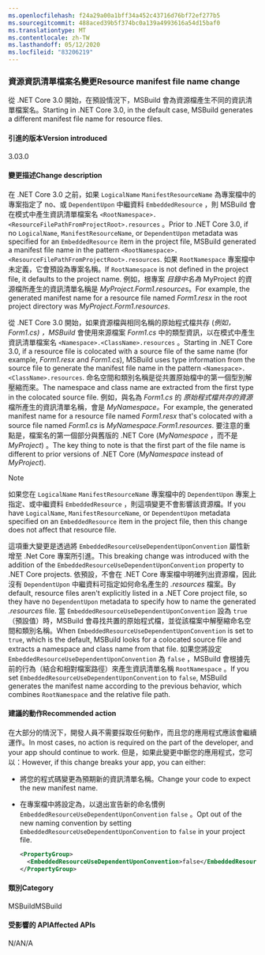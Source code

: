 ```yaml
---
ms.openlocfilehash: f24a29a00a1bff34a452c43716d76bf72ef277b5
ms.sourcegitcommit: 488aced39b5f374bc0a139a4993616a54d15baf0
ms.translationtype: MT
ms.contentlocale: zh-TW
ms.lasthandoff: 05/12/2020
ms.locfileid: "83206219"
---
```

### <a name="resource-manifest-file-name-change"></a><span data-ttu-id="78b0c-101">資源資訊清單檔案名變更</span><span class="sxs-lookup"><span data-stu-id="78b0c-101">Resource manifest file name change</span></span>

<span data-ttu-id="78b0c-102">從 .NET Core 3.0 開始，在預設情況下，MSBuild 會為資源檔產生不同的資訊清單檔案名。</span><span class="sxs-lookup"><span data-stu-id="78b0c-102">Starting in .NET Core 3.0, in the default case, MSBuild generates a different manifest file name for resource files.</span></span>

#### <a name="version-introduced"></a><span data-ttu-id="78b0c-103">引進的版本</span><span class="sxs-lookup"><span data-stu-id="78b0c-103">Version introduced</span></span>

<span data-ttu-id="78b0c-104">3.0</span><span class="sxs-lookup"><span data-stu-id="78b0c-104">3.0</span></span>

#### <a name="change-description"></a><span data-ttu-id="78b0c-105">變更描述</span><span class="sxs-lookup"><span data-stu-id="78b0c-105">Change description</span></span>

<span data-ttu-id="78b0c-106">在 .NET Core 3.0 之前，如果 `LogicalName` `ManifestResourceName` 為專案檔中的專案指定了 no、或 `DependentUpon` 中繼資料 `EmbeddedResource` ，則 MSBuild 會在模式中產生資訊清單檔案名 `<RootNamespace>.<ResourceFilePathFromProjectRoot>.resources` 。</span><span class="sxs-lookup"><span data-stu-id="78b0c-106">Prior to .NET Core 3.0, if no `LogicalName`, `ManifestResourceName`, or `DependentUpon` metadata was specified for an `EmbeddedResource` item in the project file, MSBuild generated a manifest file name in the pattern `<RootNamespace>.<ResourceFilePathFromProjectRoot>.resources`.</span></span> <span data-ttu-id="78b0c-107">如果 `RootNamespace` 專案檔中未定義，它會預設為專案名稱。</span><span class="sxs-lookup"><span data-stu-id="78b0c-107">If `RootNamespace` is not defined in the project file, it defaults to the project name.</span></span> <span data-ttu-id="78b0c-108">例如，根專案 *目錄中名為* MyProject 的資源檔所產生的資訊清單名稱是 *MyProject.Form1.resources*。</span><span class="sxs-lookup"><span data-stu-id="78b0c-108">For example, the generated manifest name for a resource file named *Form1.resx* in the root project directory was *MyProject.Form1.resources*.</span></span>

<span data-ttu-id="78b0c-109">從 .NET Core 3.0 開始，如果資源檔與相同名稱的原始程式檔共存 (*例如，Form1.cs) ，MSBuild* 會使用來源檔案 *Form1.cs* 中的類型資訊，以在模式中產生資訊清單檔案名 `<Namespace>.<ClassName>.resources` 。</span><span class="sxs-lookup"><span data-stu-id="78b0c-109">Starting in .NET Core 3.0, if a resource file is colocated with a source file of the same name (for example, *Form1.resx* and *Form1.cs*), MSBuild uses type information from the source file to generate the manifest file name in the pattern `<Namespace>.<ClassName>.resources`.</span></span> <span data-ttu-id="78b0c-110">命名空間和類別名稱是從共置原始檔中的第一個型別解壓縮而來。</span><span class="sxs-lookup"><span data-stu-id="78b0c-110">The namespace and class name are extracted from the first type in the colocated source file.</span></span> <span data-ttu-id="78b0c-111">例如，與名為 *Form1.cs* 的 *原始程式檔共存的資源* 檔所產生的資訊清單名稱，會是 *MyNamespace。*</span><span class="sxs-lookup"><span data-stu-id="78b0c-111">For example, the generated manifest name for a resource file named *Form1.resx* that's colocated with a source file named *Form1.cs* is *MyNamespace.Form1.resources*.</span></span> <span data-ttu-id="78b0c-112">要注意的重點是，檔案名的第一個部分與舊版的 .NET Core (*MyNamespace* ，而不是 *MyProject*) 。</span><span class="sxs-lookup"><span data-stu-id="78b0c-112">The key thing to note is that the first part of the file name is different to prior versions of .NET Core (*MyNamespace* instead of *MyProject*).</span></span>

> [!NOTE]
> <span data-ttu-id="78b0c-113">如果您在 `LogicalName` `ManifestResourceName` 專案檔中的 `DependentUpon` 專案上指定、或中繼資料 `EmbeddedResource` ，則這項變更不會影響該資源檔。</span><span class="sxs-lookup"><span data-stu-id="78b0c-113">If you have `LogicalName`, `ManifestResourceName`, or `DependentUpon` metadata specified on an `EmbeddedResource` item in the project file, then this change does not affect that resource file.</span></span>

<span data-ttu-id="78b0c-114">這項重大變更是透過將 `EmbeddedResourceUseDependentUponConvention` 屬性新增至 .Net Core 專案所引進。</span><span class="sxs-lookup"><span data-stu-id="78b0c-114">This breaking change was introduced with the addition of the `EmbeddedResourceUseDependentUponConvention` property to .NET Core projects.</span></span> <span data-ttu-id="78b0c-115">依預設，不會在 .NET Core 專案檔中明確列出資源檔，因此沒有 `DependentUpon` 中繼資料可指定如何命名產生的 *.resources* 檔案。</span><span class="sxs-lookup"><span data-stu-id="78b0c-115">By default, resource files aren't explicitly listed in a .NET Core project file, so they have no `DependentUpon` metadata to specify how to name the generated *.resources* file.</span></span> <span data-ttu-id="78b0c-116">當 `EmbeddedResourceUseDependentUponConvention` 設為 `true` （預設值）時，MSBuild 會尋找共置的原始程式檔，並從該檔案中解壓縮命名空間和類別名稱。</span><span class="sxs-lookup"><span data-stu-id="78b0c-116">When `EmbeddedResourceUseDependentUponConvention` is set to `true`, which is the default, MSBuild looks for a colocated source file and extracts a namespace and class name from that file.</span></span> <span data-ttu-id="78b0c-117">如果您將設定 `EmbeddedResourceUseDependentUponConvention` 為 `false` ，MSBuild 會根據先前的行為（結合和相對檔案路徑）來產生資訊清單名稱 `RootNamespace` 。</span><span class="sxs-lookup"><span data-stu-id="78b0c-117">If you set `EmbeddedResourceUseDependentUponConvention` to `false`, MSBuild generates the manifest name according to the previous behavior, which combines `RootNamespace` and the relative file path.</span></span>

#### <a name="recommended-action"></a><span data-ttu-id="78b0c-118">建議的動作</span><span class="sxs-lookup"><span data-stu-id="78b0c-118">Recommended action</span></span>

<span data-ttu-id="78b0c-119">在大部分的情況下，開發人員不需要採取任何動作，而且您的應用程式應該會繼續運作。</span><span class="sxs-lookup"><span data-stu-id="78b0c-119">In most cases, no action is required on the part of the developer, and your app should continue to work.</span></span> <span data-ttu-id="78b0c-120">但是，如果此變更中斷您的應用程式，您可以：</span><span class="sxs-lookup"><span data-stu-id="78b0c-120">However, if this change breaks your app, you can either:</span></span>

- <span data-ttu-id="78b0c-121">將您的程式碼變更為預期新的資訊清單名稱。</span><span class="sxs-lookup"><span data-stu-id="78b0c-121">Change your code to expect the new manifest name.</span></span>

- <span data-ttu-id="78b0c-122">在專案檔中將設定為，以退出宣告新的命名慣例 `EmbeddedResourceUseDependentUponConvention` `false` 。</span><span class="sxs-lookup"><span data-stu-id="78b0c-122">Opt out of the new naming convention by setting `EmbeddedResourceUseDependentUponConvention` to `false` in your project file.</span></span>

  ```xml
  <PropertyGroup>
    <EmbeddedResourceUseDependentUponConvention>false</EmbeddedResourceUseDependentUponConvention>
  </PropertyGroup>
  ```

#### <a name="category"></a><span data-ttu-id="78b0c-123">類別</span><span class="sxs-lookup"><span data-stu-id="78b0c-123">Category</span></span>

<span data-ttu-id="78b0c-124">MSBuild</span><span class="sxs-lookup"><span data-stu-id="78b0c-124">MSBuild</span></span>

#### <a name="affected-apis"></a><span data-ttu-id="78b0c-125">受影響的 API</span><span class="sxs-lookup"><span data-stu-id="78b0c-125">Affected APIs</span></span>

<span data-ttu-id="78b0c-126">N/A</span><span class="sxs-lookup"><span data-stu-id="78b0c-126">N/A</span></span>
